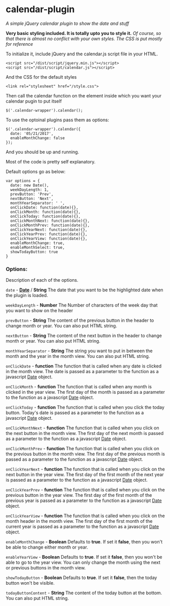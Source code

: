 # calendar-plugin
*A simple jQuery calendar plugin to show the date and stuff*

**Very basic styling included. It is totally upto you to style it.**
*Of course, so that there is almost no conflict with your own styles. The CSS is put mostly for reference*

To initialize it, include jQuery and the calendar.js script file in your HTML.
```
<script src="/dist/script/jquery.min.js"></script>
<script src="/dist/script/calendar.js"></script>
```
And the CSS for the default styles
```
<link rel="stylesheet" href="/style.css">
```
Then call the calendar function on the element inside which you want your calendar pugin to put itself
```
$('.calendar-wrapper').calendar();
```
To use the optoinal plugins pass them as options:
```
$('.calendar-wrapper').calendar({
  date: '05/21/2017',
  enableMonthChange: false
});
```
And you should be up and running.

Most of the code is pretty self explanatory.

Default options go as below:
```
var options = {
  date: new Date(),
  weekDayLength: 1,
  prevButton: 'Prev',
  nextButton: 'Next',
  monthYearSeparator: ' ',
  onClickDate: function(date){},
  onClickMonth: function(date){},
  onClickToday: function(date){},
  onClickMonthNext: function(date){},
  onClickMonthPrev: function(date){},
  onClickYearNext: function(date){},
  onClickYearPrev: function(date){},
  onClickYearView: function(date){},
  enableMonthChange: true,
  enableMonthSelect: true,
  showTodayButton: true
}
```

### Options:

Description of each of the options.

`date` - **[Date](https://developer.mozilla.org/en/docs/Web/JavaScript/Reference/Global_Objects/Date)** / **String**
The date that you want to be the highlighted date when the plugin is loaded.

`weekDayLength` - **Number**
The Number of characters of the week day that you want to show on the header

`prevButton` - **String**
The content of the previous button in the header to change month or year. You can also put HTML string.

`nextButton` - **String**
The content of the next button in the header to change month or year. You can also put HTML string.

`monthYearSeparator` - **String**
The string you want to put in between the month and the year in the month view. You can also put HTML string.

`onClickDate` - **function**
The function that is called when any date is clicked in the month view. The date is passed as a parameter to the function as a javascript [Date](https://developer.mozilla.org/en/docs/Web/JavaScript/Reference/Global_Objects/Date) object.

`onClickMonth` - **function**
The function that is called when any month is clicked in the year view. The first day of the month is passed as a parameter to the function as a javascript [Date](https://developer.mozilla.org/en/docs/Web/JavaScript/Reference/Global_Objects/Date) object.

`onClickToday` - **function**
The function that is called when you click the today button. Today's date is passed as a parameter to the function as a javascript [Date](https://developer.mozilla.org/en/docs/Web/JavaScript/Reference/Global_Objects/Date) object.

`onClickMonthNext` - **function**
The function that is called when you click on the next button in the month view. The first day of the next month is passed as a parameter to the function as a javascript [Date](https://developer.mozilla.org/en/docs/Web/JavaScript/Reference/Global_Objects/Date) object.

`onClickMonthPrev` - **function**
The function that is called when you click on the previous button in the month view. The first day of the previous month is passed as a parameter to the function as a javascript [Date](https://developer.mozilla.org/en/docs/Web/JavaScript/Reference/Global_Objects/Date) object.

`onClickYearNext` - **function**
The function that is called when you click on the next button in the year view. The first day of the first month of the next year is passed as a parameter to the function as a javascript [Date](https://developer.mozilla.org/en/docs/Web/JavaScript/Reference/Global_Objects/Date) object.

`onClickYearPrev` - **function**
The function that is called when you click on the previous button in the year view. The first day of the first month of the previous year is passed as a parameter to the function as a javascript [Date](https://developer.mozilla.org/en/docs/Web/JavaScript/Reference/Global_Objects/Date) object.

`onClickYearView` - **function**
The function that is called when you click on the month header in the month view. The first day of the first month of the current year is passed as a parameter to the function as a javascript [Date](https://developer.mozilla.org/en/docs/Web/JavaScript/Reference/Global_Objects/Date) object.

`enableMonthChange` - **Boolean**
Defaults to **true**. If set it **false**, then you won't be able to change either month or year.

`enableYearView` - **Boolean**
Defaults to **true**. If set it **false**, then you won't be able to go to the year view. You can only change the month using the next or previous buttons in the month view.

`showTodayButton` - **Boolean**
Defaults to **true**. If set it **false**, then the today button won't be visible.

`todayButtonContent` - **String**
The content of the today button at the bottom. You can also put HTML string.
